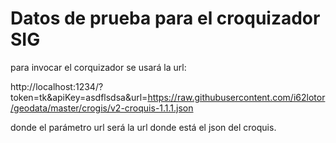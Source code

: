 # Datos de prueba para el croquizador SIG

para invocar el corquizador se usará la url:

http://localhost:1234/?token=tk&apiKey=asdflsdsa&url=https://raw.githubusercontent.com/i62lotor/geodata/master/crogis/v2-croquis-1.1.1.json

donde el parámetro url será la url donde está el json del croquis.
